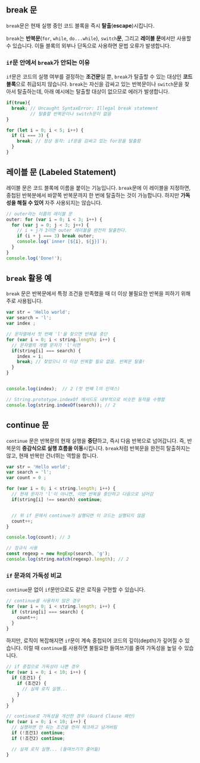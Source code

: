 ## break 문

`break`문은 현재 실행 중인 코드 블록을 즉시 **탈출**(**escape**)시킵니다.

`break`는 **반복문**(`for`, `while`, `do...while`), `switch`**문**, 그리고 **레이블 문**에서만 사용할 수 있습니다.
이들 블록의 외부나 단독으로 사용하면 문법 오류가 발생합니다.

### `if`문 안에서 `break`가 안되는 이유

`if`문은 코드의 실행 여부를 결정하는 **조건문**일 뿐, `break`가 탈출할 수 있는 대상인 **코드 블록**으로 취급되지 않습니다.
`break`는 자신을 감싸고 있는 반복문이나 `switch`문을 찾아서 탈출하는데, 아래 예시에는 탈출할 대상이 없으므로 에러가 발생합니다.
```javascript
if(true){
  break; // Uncaught SyntaxError: Illegal break statement
         // 탈출할 반복문이나 switch문이 없음
}

for (let i = 0; i < 5; i++) {
  if (i === 3) {
    break; // 정상 동작: if문을 감싸고 있는 for문을 탈출함
  }
}
```

## 레이블 문 (Labeled Statement)

레이블 문은 코드 블록에 이름을 붙이는 기능입니다. `break`문에 이 레이블을 지정하면, 중첩된 반복분에서 바깥쪽 반복문까지 한 번에 탈출하는 것이 가능합니다.
하지만 **가독성을 해칠 수 있어** 자주 사용되지는 않습니다.
```javascript
// outer라는 이름의 레이블 문
outer: for (var i = 0; i < 3; i++) {
  for (var j = 0; j < 3; j++) {
    // i + j가 3이면 outer 레이블을 완전히 탈출한다.
    if (i + j === 3) break outer;
    console.log(`inner [${i}, ${j}]`);
  }
}
console.log('Done!');
```

## `break` 활용 예
 
`break` 문은 반복문에서 특정 조건을 만족했을 때 더 이상 불필요한 반복을 피하기 위해 주로 사용됩니다.
```javascript
var str = 'Hello world';
var search = 'l';
var index ;

// 문자열에서 첫 번째 'l'을 찾으면 반복을 중단
for (var i = 0; i < string.length; i++) {
  // 문자열의 개별 문자가 'l'이면
  if(string[i] === search) {
    index = i;
    break; // 찾았으니 더 이상 반복할 필요 없음. 반복문 탈출!
  }
}


console.log(index);  // 2 (첫 번째 l의 인덱스)

// String.prototype.indexOf 메서드도 내부적으로 비슷한 동작을 수행함
console.log(string.indexOf(search)); // 2
```

## continue 문

`continue` 문은 반복문의 현재 실행을 **중단**하고, 즉시 다음 반복으로 넘어갑니다.
즉, 반복문의 **증감식으로 실행 흐름을 이동**시킵니다. `break`처럼 반복문을 완전히 탈출하지는 않고, 현재 반복만 건너뛰는 역할을 합니다.


```javascript
var str = 'Hello world';
var search = 'l';
var count = 0 ;

for (var i = 0; i < string.length; i++) {
  // 현재 문자가 'l'이 아니면, 이번 반복을 중단하고 다음으로 넘어감
  if(string[i] !== search) continue;


  // 위 if 문에서 continue가 실행되면 이 코드는 실행되지 않음
  count++; 
}

console.log(count); // 3

// 정규식 사용
const regexp = new RegExp(search, 'g');
console.log(string.match(regexp).length); // 2
```

### `if` 문과의 가독성 비교

`continue`문 없이 `if`문만으로도 같은 로직을 구현할 수 있습니다.
```javascript
// continue를 사용하지 않은 경우
for (var i = 0; i < string.length; i++) {
  if (string[i] === search) {
    count++;
  }
}
```

하지만, 로직이 복잡해지면 `if`문이 계속 중첩되어 코드의 깊이(depth)가 깊어질 수 있습니다.
이럴 때 `continue`를 사용하면 불필요한 들여쓰기를 줄여 가독성을 높일 수 있습니다.
```javascript
// if 중첩으로 가독성이 나쁜 경우
for (var i = 0; i < 10; i++) {
  if (조건1) {
    if (조건2) {
      // 실제 로직 실행...
    }
  }
}

// continue로 가독성을 개선한 경우 (Guard Clause 패턴)
for (var i = 0; i < 10; i++) {
  // 실행하면 안 되는 조건을 먼저 체크하고 넘겨버림
  if (!조건1) continue;
  if (!조건2) continue;

  // 실제 로직 실행... (들여쓰기가 줄어듦)
}
```
